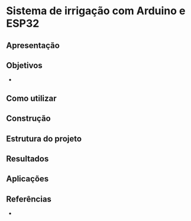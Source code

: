 # Sistema de irrigação com Arduino e ESP32

## Apresentação

## Objetivos
-

## Como utilizar

## Construção

## Estrutura do projeto

## Resultados

## Aplicações

## Referências
- []()
